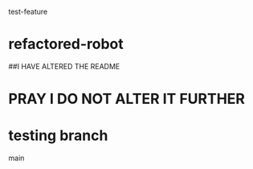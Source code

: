  test-feature
# refactored-robot

##I HAVE ALTERED THE README

PRAY I DO NOT ALTER IT FURTHER
=======
# testing branch
 main
>>>>>
